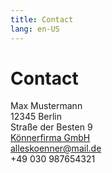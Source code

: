 ```yaml
---
title: Contact
lang: en-US
---
```

# Contact

Max Mustermann  
12345 Berlin  
Straße der Besten 9  
[Könnerfirma GmbH](http://www.infinit-services.de)  
[alleskoenner@mail.de](mailto:alleskoenner@mail.de)  
+49 030 987654321